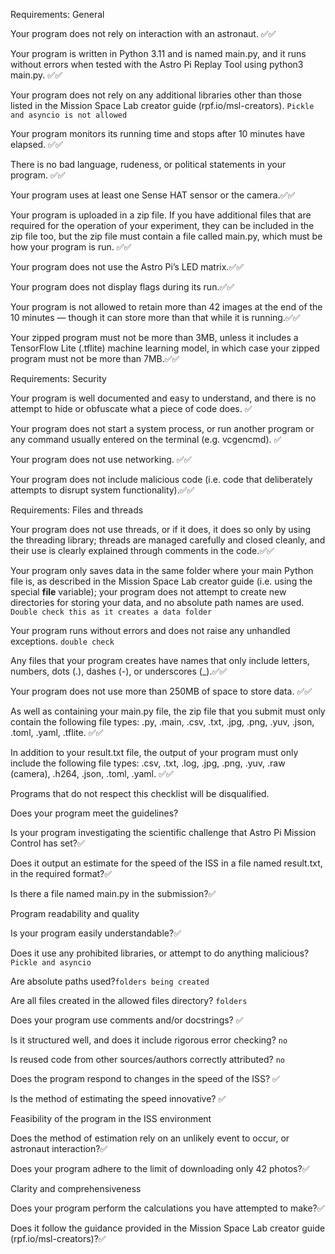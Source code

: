 Requirements: General

Your program does not rely on interaction with an astronaut. ✅✅

Your program is written in Python 3.11 and is named main.py, and it runs without errors when tested with the Astro Pi Replay Tool using python3 main.py. ✅✅

Your program does not rely on any additional libraries other than those listed in the Mission Space Lab creator guide (rpf.io/msl-creators).  ```Pickle and asyncio is not allowed```


Your program monitors its running time and stops after 10 minutes have elapsed. ✅✅

There is no bad language, rudeness, or political statements in your program. ✅✅

Your program uses at least one Sense HAT sensor or the camera.✅✅

Your program is uploaded in a zip file. If you have additional files that are required for the operation of your experiment, they can be included in the zip file too, but the zip file must contain a file called main.py, which must be how your program is run. ✅✅

Your program does not use the Astro Pi’s LED matrix.✅✅

Your program does not display flags during its run.✅✅

Your program is not allowed to retain more than 42 images at the end of the 10 minutes — though it can store more than that while it is running.✅✅

Your zipped program must not be more than 3MB, unless it includes a TensorFlow Lite (.tflite) machine learning model, in which case your zipped program must not be more than 7MB.✅✅

Requirements: Security

Your program is well documented and easy to understand, and there is no attempt to hide or obfuscate what a piece of code does. ✅

Your program does not start a system process, or run another program or any command usually entered on the terminal (e.g. vcgencmd). ✅

Your program does not use networking. ✅✅

Your program does not include malicious code (i.e. code that deliberately attempts to disrupt system functionality).✅✅

Requirements: Files and threads

Your program does not use threads, or if it does, it does so only by using the threading library; threads are managed carefully and closed cleanly, and their use is clearly explained through comments in the code.✅✅

Your program only saves data in the same folder where your main Python file is, as described in the Mission Space Lab creator guide (i.e. using the special __file__ variable); your program does not attempt to create new directories for storing your data, and no absolute path names are used. ```Double check this as it creates a data folder```

Your program runs without errors and does not raise any unhandled exceptions. ```double check```

Any files that your program creates have names that only include letters, numbers, dots (.), dashes (-), or underscores (_).✅✅

Your program does not use more than 250MB of space to store data. ✅✅

As well as containing your main.py file, the zip file that you submit must only contain the following file types: .py, .main, .csv, .txt, .jpg, .png, .yuv, .json, .toml, .yaml, .tflite. ✅✅

In addition to your result.txt file, the output of your program must only include the following file types: .csv, .txt, .log, .jpg, .png, .yuv, .raw (camera), .h264, .json, .toml, .yaml. ✅✅

Programs that do not respect this checklist will be disqualified.


Does your program meet the guidelines? 

Is your program investigating the scientific challenge that Astro Pi Mission Control has set?✅

Does it output an estimate for the speed of the ISS in a file named result.txt, in the required format?✅

Is there a file named main.py in the submission?✅

Program readability and quality

Is your program easily understandable?✅

Does it use any prohibited libraries, or attempt to do anything malicious? ```Pickle and asyncio```

Are absolute paths used?```folders being created```

Are all files created in the allowed files directory? ```folders```

Does your program use comments and/or docstrings? ✅

Is it structured well, and does it include rigorous error checking? ```no```

Is reused code from other sources/authors correctly attributed? ```no```

Does the program respond to changes in the speed of the ISS? ✅

Is the method of estimating the speed innovative? ✅

Feasibility of the program in the ISS environment

Does the method of estimation rely on an unlikely event to occur, or astronaut interaction?✅

Does your program adhere to the limit of downloading only 42 photos?✅

Clarity and comprehensiveness

Does your program perform the calculations you have attempted to make?✅

Does it follow the guidance provided in the Mission Space Lab creator guide (rpf.io/msl-creators)?✅